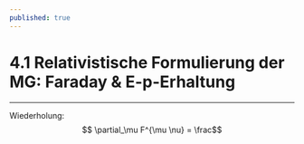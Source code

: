 ```yaml
---
published: true
---
```

# 4.1 Relativistische Formulierung der MG: Faraday & E-p-Erhaltung

---

Wiederholung: $$ \partial_\mu F^{\mu \nu} = \frac$$ 
